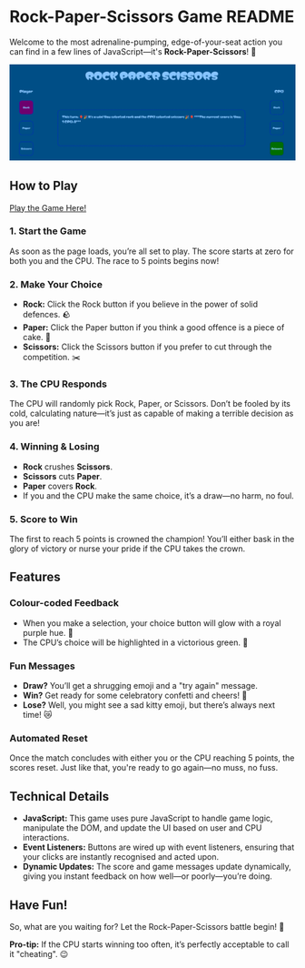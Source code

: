 # Rock-Paper-Scissors Game README

Welcome to the most adrenaline-pumping, edge-of-your-seat action you can find in a few lines of JavaScript—it's **Rock-Paper-Scissors**! 🎉

![RPS Game Screenshot](./RPS.png)

## How to Play

[Play the Game Here!](https://opuslearning.github.io/RPS/)

### 1. Start the Game
As soon as the page loads, you’re all set to play. The score starts at zero for both you and the CPU. The race to 5 points begins now!

### 2. Make Your Choice
- **Rock:** Click the Rock button if you believe in the power of solid defences. 🪨
- **Paper:** Click the Paper button if you think a good offence is a piece of cake. 📄
- **Scissors:** Click the Scissors button if you prefer to cut through the competition. ✂️

### 3. The CPU Responds
The CPU will randomly pick Rock, Paper, or Scissors. Don’t be fooled by its cold, calculating nature—it’s just as capable of making a terrible decision as you are!

### 4. Winning & Losing
- **Rock** crushes **Scissors**.
- **Scissors** cuts **Paper**.
- **Paper** covers **Rock**.
- If you and the CPU make the same choice, it’s a draw—no harm, no foul.

### 5. Score to Win
The first to reach 5 points is crowned the champion! You’ll either bask in the glory of victory or nurse your pride if the CPU takes the crown.

## Features

### Colour-coded Feedback
- When you make a selection, your choice button will glow with a royal purple hue. 👑
- The CPU’s choice will be highlighted in a victorious green. 💚

### Fun Messages
- **Draw?** You’ll get a shrugging emoji and a "try again" message.
- **Win?** Get ready for some celebratory confetti and cheers! 🎉
- **Lose?** Well, you might see a sad kitty emoji, but there’s always next time! 😿

### Automated Reset
Once the match concludes with either you or the CPU reaching 5 points, the scores reset. Just like that, you're ready to go again—no muss, no fuss.

## Technical Details

- **JavaScript:** This game uses pure JavaScript to handle game logic, manipulate the DOM, and update the UI based on user and CPU interactions.
- **Event Listeners:** Buttons are wired up with event listeners, ensuring that your clicks are instantly recognised and acted upon.
- **Dynamic Updates:** The score and game messages update dynamically, giving you instant feedback on how well—or poorly—you’re doing.

## Have Fun!

So, what are you waiting for? Let the Rock-Paper-Scissors battle begin! 🚀

**Pro-tip:** If the CPU starts winning too often, it’s perfectly acceptable to call it "cheating". 😉

